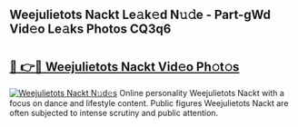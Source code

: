 ## Weejulietots Nackt Le𝚊k𝚎d N𝚞𝚍e - Part-gWd Vid𝚎o Le𝚊ks Photos CQ3q6

# <h2><a href="http://fb4q9h.evod.top/?m=Weejulietots+Nackt">🔗 👉🔴 Weejulietots Nackt Vid𝚎o Ph𝚘t𝚘s</a></h2>

[![Weejulietots Nackt N𝚞d𝚎s](https://i.imgur.com/8V9OHl7.gif)](http://fb4q9h.evod.top/?m=Weejulietots+Nackt)
Online personality Weejulietots Nackt with a focus on dance and lifestyle content. Public figures Weejulietots Nackt are often subjected to intense scrutiny and public attention. 
